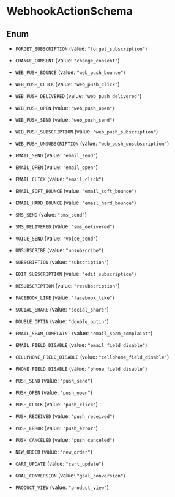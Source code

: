 

# WebhookActionSchema

## Enum


* `FORGET_SUBSCRIPTION` (value: `"forget_subscription"`)

* `CHANGE_CONSENT` (value: `"change_consent"`)

* `WEB_PUSH_BOUNCE` (value: `"web_push_bounce"`)

* `WEB_PUSH_CLICK` (value: `"web_push_click"`)

* `WEB_PUSH_DELIVERED` (value: `"web_push_delivered"`)

* `WEB_PUSH_OPEN` (value: `"web_push_open"`)

* `WEB_PUSH_SEND` (value: `"web_push_send"`)

* `WEB_PUSH_SUBSCRIPTION` (value: `"web_push_subscription"`)

* `WEB_PUSH_UNSUBSCRIPTION` (value: `"web_push_unsubscription"`)

* `EMAIL_SEND` (value: `"email_send"`)

* `EMAIL_OPEN` (value: `"email_open"`)

* `EMAIL_CLICK` (value: `"email_click"`)

* `EMAIL_SOFT_BOUNCE` (value: `"email_soft_bounce"`)

* `EMAIL_HARD_BOUNCE` (value: `"email_hard_bounce"`)

* `SMS_SEND` (value: `"sms_send"`)

* `SMS_DELIVERED` (value: `"sms_delivered"`)

* `VOICE_SEND` (value: `"voice_send"`)

* `UNSUBSCRIBE` (value: `"unsubscribe"`)

* `SUBSCRIPTION` (value: `"subscription"`)

* `EDIT_SUBSCRIPTION` (value: `"edit_subscription"`)

* `RESUBSCRIPTION` (value: `"resubscription"`)

* `FACEBOOK_LIKE` (value: `"facebook_like"`)

* `SOCIAL_SHARE` (value: `"social_share"`)

* `DOUBLE_OPTIN` (value: `"double_optin"`)

* `EMAIL_SPAM_COMPLAINT` (value: `"email_spam_complaint"`)

* `EMAIL_FIELD_DISABLE` (value: `"email_field_disable"`)

* `CELLPHONE_FIELD_DISABLE` (value: `"cellphone_field_disable"`)

* `PHONE_FIELD_DISABLE` (value: `"phone_field_disable"`)

* `PUSH_SEND` (value: `"push_send"`)

* `PUSH_OPEN` (value: `"push_open"`)

* `PUSH_CLICK` (value: `"push_click"`)

* `PUSH_RECEIVED` (value: `"push_received"`)

* `PUSH_ERROR` (value: `"push_error"`)

* `PUSH_CANCELED` (value: `"push_canceled"`)

* `NEW_ORDER` (value: `"new_order"`)

* `CART_UPDATE` (value: `"cart_update"`)

* `GOAL_CONVERSION` (value: `"goal_conversion"`)

* `PRODUCT_VIEW` (value: `"product_view"`)



